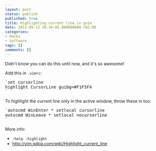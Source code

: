 ```yaml
---
layout: post
status: publish
published: true
title: Highlighting current line in gvim
date: 2012-08-13 16:34:05.000000000 +02:00
categories:
- Hacks
- Software
tags: []
comments: []
---
```

Didn't know you can do this until now, and it's so awesome!

Add this in `.vimrc`:

<pre>`set cursorline
highlight CursorLine guibg=#F1F5FA
`</pre>

To highlight the current line only in the active window, throw these in too:

<pre>`autocmd WinEnter * setlocal cursorline
autocmd WinLeave * setlocal nocursorline
`</pre>

More info:
- `:help :highlight`
- <a href="http://vim.wikia.com/wiki/Highlight_current_line">http://vim.wikia.com/wiki/Highlight_current_line</a>
